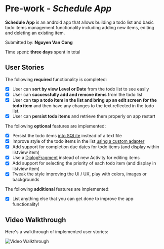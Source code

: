 # Pre-work - *Schedule App*

**Schedule App** is an android app that allows building a todo list and basic todo items management functionality including adding new items, editing and deleting an existing item.

Submitted by: **Nguyen Van Cong**

Time spent: **three days**  spent in total

## User Stories

The following **required** functionality is completed:

* [x] User can **sort by view Level or Date** from the todo list to see easily
* [x] User can **successfully add and remove items** from the todo list
* [x] User can **tap a todo item in the list and bring up an edit screen for the todo item** and then have any changes to the text reflected in the todo list.
* [x] User can **persist todo items** and retrieve them properly on app restart

The following **optional** features are implemented:

* [x] Persist the todo items [into SQLite](http://guides.codepath.com/android/Persisting-Data-to-the-Device#sqlite) instead of a text file
* [x] Improve style of the todo items in the list [using a custom adapter](http://guides.codepath.com/android/Using-an-ArrayAdapter-with-ListView)
* [x] Add support for completion due dates for todo items (and display within listview item)
* [x] Use a [DialogFragment](http://guides.codepath.com/android/Using-DialogFragment) instead of new Activity for editing items
* [x] Add support for selecting the priority of each todo item (and display in listview item)
* [x] Tweak the style improving the UI / UX, play with colors, images or backgrounds

The following **additional** features are implemented:

* [x] List anything else that you can get done to improve the app functionality!

## Video Walkthrough 

Here's a walkthrough of implemented user stories:

<img src='http://i.imgur.com/ZGEQaY6.gif' title='Video Walkthrough' width='' alt='Video Walkthrough' />
